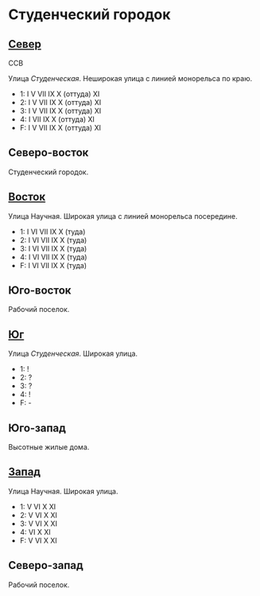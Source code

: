 # Студенческий городок

## [Север](./560087.md)

ССВ

Улица *Студенческая*.
Неширокая улица с линией монорельса по краю.

* 1:    I   V   VII IX  X (оттуда)  XI
* 2:    I   V   VII IX  X (оттуда)  XI
* 3:    I   V   VII IX  X (оттуда)  XI
* 4:    I   VII IX  X (оттуда)  XI
* F:    I   V   VII IX  X (оттуда)  XI

## Северо-восток

Студенческий городок.

## [Восток](./570090.md)

Улица Научная.
Широкая улица с линией монорельса посередине.

* 1:    I   VI  VII IX  X (туда)
* 2:    I   VI  VII IX  X (туда)
* 3:    I   VI  VII IX  X (туда)
* 4:    I   VI  VII IX  X (туда)
* F:    I   VI  VII IX  X (туда)

## Юго-восток

Рабочий поселок.

## [Юг](./560100.md)

Улица *Студенческая*.
Широкая улица.

* 1:    !
* 2:    ?
* 3:    ?
* 4:    !
* F:    -

## Юго-запад

Высотные жилые дома.

## [Запад](./550090.md)

Улица Научная.
Широкая улица.

* 1:    V   VI  X   XI
* 2:    V   VI  X   XI
* 3:    V   VI  X   XI
* 4:    VI  X   XI
* F:    V   VI  X   XI

## Северо-запад

Рабочий поселок.
